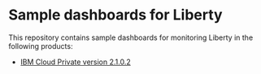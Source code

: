 # Sample dashboards for Liberty
This repository contains sample dashboards for monitoring Liberty in the following products:

- [IBM Cloud Private version 2.1.0.2](./IBMCloudPrivate_2.1.0.2)
